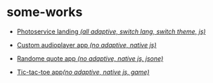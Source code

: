# some-works


* <a href="https://sashajozwiak.github.io/some-works/portfolio/" target="_blank">Photoservice landing <i>(all adaptive, switch lang, switch theme, js)</i></a>

* <a href="https://sashajozwiak.github.io/some-works/js30-audio-player/" target="_blank">Custom audioplayer app <i>(no adaptive, native js)</i></a>

* <a href="https://sashajozwiak.github.io/some-works/random-jokes/" target="_blank">Randome quote app <i>(no adaptive, native js, jsone)</i></a>

* <a href="https://sashajozwiak.github.io/some-works/tic-tac-toe/" target="_blank">Tic-tac-toe app<i>(no adaptive, native js, game)</i></a>
